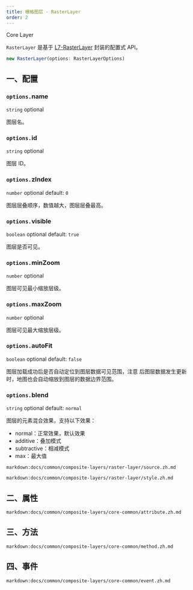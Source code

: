 ```yaml
---
title: 栅格图层 - RasterLayer
order: 2
---
```


<tag color="blue" text="Core Layer">Core Layer</tag>

`RasterLayer` 是基于 [L7-RasterLayer](https://l7.antv.vision/zh/docs/api/raster/raster_layer) 封装的配置式 API。

```ts
new RasterLayer(options: RasterLayerOptions)
```

## 一、配置

### `options.`name

`string` optional

图层名。

### `options.`id

`string` optional

图层 ID。

### `options.`zIndex

`number` optional default: `0`

图层层叠顺序，数值越大，图层层叠最高。

### `options.`visible

`boolean` optional default: `true`

图层是否可见。

### `options.`minZoom

`number` optional

图层可见最小缩放层级。

### `options.`maxZoom

`number` optional

图层可见最大缩放层级。

### `options.`autoFit

`boolean` optional default: `false`

图层加载成功后是否自动定位到图层数据可见范围，注意 <tag color="red" text="开启"></tag>后图层数据发生更新时，地图也会自动缩放到图层的数据边界范围。

### `options.`blend

`string` optional default: `normal`

图层的元素混合效果，支持以下效果：

- normal：正常效果，默认效果
- additive：叠加模式
- subtractive：相减模式
- max：最大值

`markdown:docs/common/composite-layers/raster-layer/source.zh.md`

`markdown:docs/common/composite-layers/raster-layer/style.zh.md`

## 二、属性

`markdown:docs/common/composite-layers/core-common/attribute.zh.md`

## 三、方法

`markdown:docs/common/composite-layers/core-common/method.zh.md`

## 四、事件

`markdown:docs/common/composite-layers/core-common/event.zh.md`
